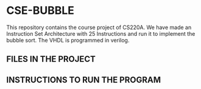 # CSE-BUBBLE
This repository contains the course project of CS220A. We have made an Instruction Set Architecture with 25 Instructions and run it to implement the bubble sort. The VHDL is programmed in verilog.

## FILES IN THE PROJECT

## INSTRUCTIONS TO RUN THE PROGRAM
